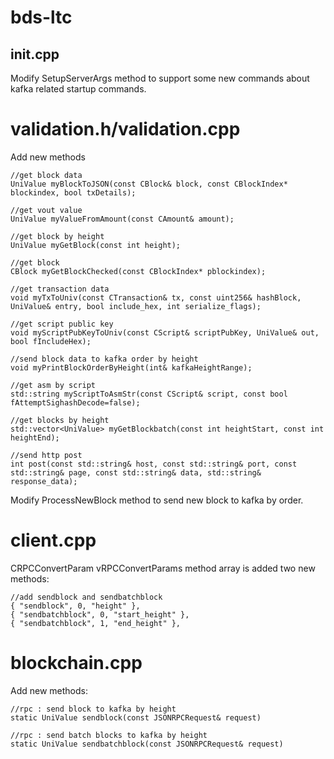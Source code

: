# bds-ltc 
## init.cpp
Modify SetupServerArgs method to support some new commands about kafka related startup commands.

# validation.h/validation.cpp
Add new methods

```
//get block data
UniValue myBlockToJSON(const CBlock& block, const CBlockIndex* blockindex, bool txDetails);

//get vout value
UniValue myValueFromAmount(const CAmount& amount);

//get block by height
UniValue myGetBlock(const int height);

//get block
CBlock myGetBlockChecked(const CBlockIndex* pblockindex);

//get transaction data
void myTxToUniv(const CTransaction& tx, const uint256& hashBlock, UniValue& entry, bool include_hex, int serialize_flags);

//get script public key
void myScriptPubKeyToUniv(const CScript& scriptPubKey, UniValue& out, bool fIncludeHex);

//send block data to kafka order by height
void myPrintBlockOrderByHeight(int& kafkaHeightRange);

//get asm by script
std::string myScriptToAsmStr(const CScript& script, const bool fAttemptSighashDecode=false);

//get blocks by height
std::vector<UniValue> myGetBlockbatch(const int heightStart, const int heightEnd);

//send http post
int post(const std::string& host, const std::string& port, const std::string& page, const std::string& data, std::string& response_data);
```

Modify ProcessNewBlock method to send new block to kafka by order.

# client.cpp
CRPCConvertParam vRPCConvertParams method array is added two new methods:

```
//add sendblock and sendbatchblock
{ "sendblock", 0, "height" },
{ "sendbatchblock", 0, "start_height" },
{ "sendbatchblock", 1, "end_height" },
```
# blockchain.cpp
Add new methods:

```
//rpc : send block to kafka by height
static UniValue sendblock(const JSONRPCRequest& request)

//rpc : send batch blocks to kafka by height
static UniValue sendbatchblock(const JSONRPCRequest& request)
```
